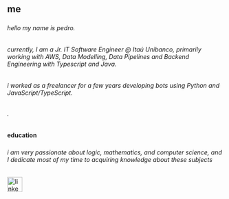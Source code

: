 <h2 align="left">me</h2>

###

<h6 align="left">hello my name is pedro.</h6>

###

<h6 align="left">currently, I am a Jr. IT Software Engineer @ Itaú Unibanco, primarily working with AWS, Data Modelling, Data Pipelines and Backend Engineering with Typescript and Java.</h6>

###

<h6 align="left">i worked as a freelancer for a few years developing bots using Python and JavaScript/TypeScript.</h6>

###

<h6 align="left">.</h6>

###

<h4 align="left">education</h4>

###

<h6 align="left">i am very passionate about logic, mathematics, and computer science, and I dedicate most of my time to acquiring knowledge about these subjects</h6>

###

<div align="left">
  <a href="https://www.linkedin.com/in/pevarella/" target="_blank">
    <img src="https://img.shields.io/static/v1?message=LinkedIn&logo=linkedin&label=&color=0077B5&logoColor=white&labelColor=&style=for-the-badge" height="35" alt="linkedin logo"  />
  </a>
</div>

###
